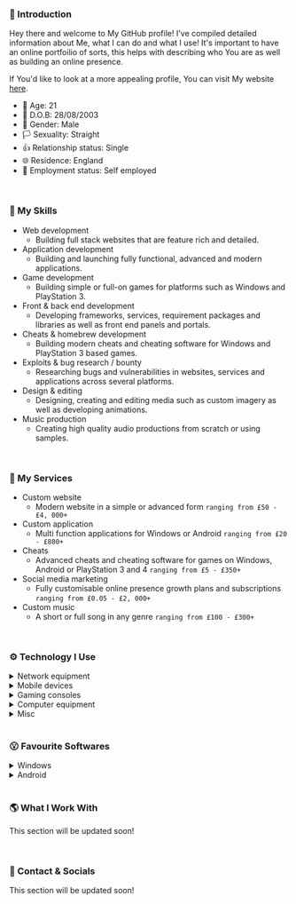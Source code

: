 ### 👋 Introduction
Hey there and welcome to My GitHub profile! I've compiled detailed information about Me, what I can do and what I use! It's important to have an online portfoilio of sorts, this helps with describing who You are as well as building an online presence.  

If You'd like to look at a more appealing profile, You can visit My website [here](https://quasarnet.github.io/Profile).  

- 🔢 Age: 21  
- 📆 D.O.B: 28/08/2003  
- 👨 Gender: Male  
- 🏳️ Sexuality: Straight  
- 👍 Relationship status: Single  
- 🌐 Residence: England  
- 💼 Employment status: Self employed  

<br>  

### 🧩 My Skills
- Web development
  - Building full stack websites that are feature rich and detailed.  
- Application development
  - Building and launching fully functional, advanced and modern applications.  
- Game development
  - Building simple or full-on games for platforms such as Windows and PlayStation 3.  
- Front & back end development
  - Developing frameworks, services, requirement packages and libraries as well as front end panels and portals.  
- Cheats & homebrew development
  - Building modern cheats and cheating software for Windows and PlayStation 3 based games.  
- Exploits & bug research / bounty
  - Researching bugs and vulnerabilities in websites, services and applications across several platforms.  
- Design & editing
  - Designing, creating and editing media such as custom imagery as well as developing animations.  
- Music production
  - Creating high quality audio productions from scratch or using samples.  

<br>  

### 🔔 My Services
- Custom website
  - Modern website in a simple or advanced form `ranging from £50 - £4, 000+`  
- Custom application
  - Multi function applications for Windows or Android `ranging from £20 - £800+`  
- Cheats
  - Advanced cheats and cheating software for games on Windows, Android or PlayStation 3 and 4 `ranging from £5 - £350+`  
- Social media marketing
  - Fully customisable online presence growth plans and subscriptions `ranging from £0.05 - £2, 000+`  
- Custom music
  - A short or full song in any genre `ranging from £100 - £300+`  

<br>  

### ⚙️ Technology I Use
<details closed>
<summary>Network equipment</summary>
<br>
This section will be updated soon!
</details>
<details closed>
<summary>Mobile devices</summary>
<br>
This section will be updated soon!
</details>
<details closed>
<summary>Gaming consoles</summary>
<br>
This section will be updated soon!
</details>
<details closed>
<summary>Computer equipment</summary>
<br>
This section will be updated soon!
</details>
<details closed>
<summary>Misc</summary>
<br>
This section will be updated soon!
</details>

<br>  

### 😮 Favourite Softwares
<details closed>
<summary>Windows</summary>
<br>
This section will be updated soon!
</details>
<details closed>
<summary>Android</summary>
<br>
This section will be updated soon!
</details>

<br>  

### 🌎 What I Work With
This section will be updated soon!

<br>  

### 💬 Contact & Socials
This section will be updated soon!

